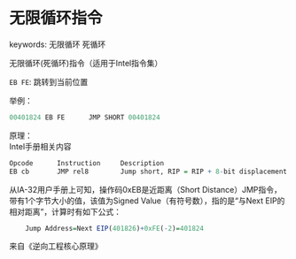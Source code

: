 # 无限循环指令

keywords: 无限循环 死循环  

无限循环(死循环)指令（适用于Intel指令集）  

`EB FE`: 跳转到当前位置  

举例：  
```r
00401824 EB FE      JMP SHORT 00401824
```

原理：  
Intel手册相关内容  
```r
Opcode      Instruction     Description
EB cb       JMP rel8        Jump short, RIP = RIP + 8-bit displacement sign extended to 64-bits
```
从IA-32用户手册上可知，操作码0xEB是近距离（Short Distance）JMP指令，带有1个字节大小的值，该值为Signed Value（有符号数），指的是“与Next EIP的相对距离”，计算时有如下公式：  
```r 
    Jump Address=Next EIP(401826)+0xFE(-2)=401824  
```


来自《逆向工程核心原理》  
